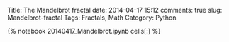 Title: The Mandelbrot fractal
date: 2014-04-17 15:12
comments: true
slug: Mandelbrot-fractal
Tags: Fractals, Math
Category: Python

{% notebook 20140417_Mandelbrot.ipynb cells[:] %}
